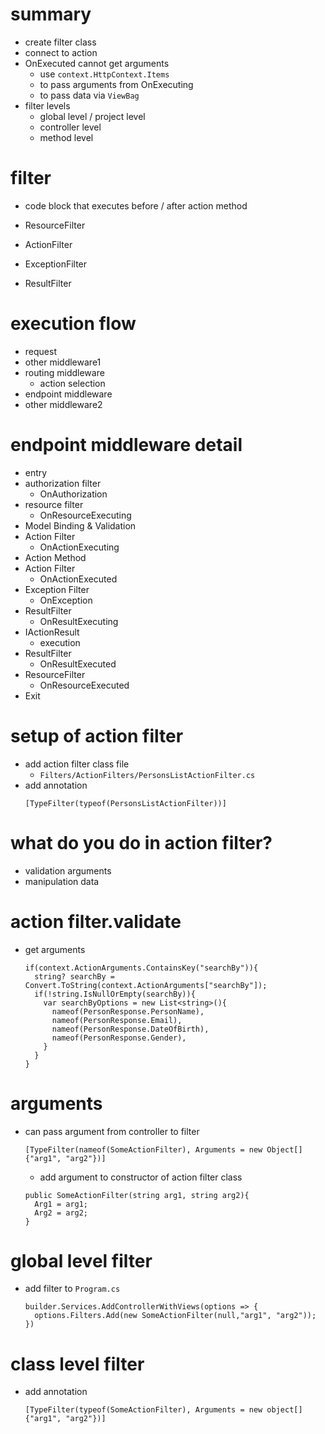 # summary

- create filter class
- connect to action
- OnExecuted cannot get arguments
  - use `context.HttpContext.Items`
  - to pass arguments from OnExecuting
  - to pass data via `ViewBag`
- filter levels
  - global level / project level
  - controller level
  - method level

# filter

- code block that executes before / after action method

- ResourceFilter
- ActionFilter
- ExceptionFilter
- ResultFilter

# execution flow

- request
- other middleware1
- routing middleware
  - action selection
- endpoint middleware
- other middleware2

# endpoint middleware detail

- entry
- authorization filter
  - OnAuthorization
- resource filter
  - OnResourceExecuting
- Model Binding & Validation
- Action Filter
  - OnActionExecuting
- Action Method
- Action Filter
  - OnActionExecuted
- Exception Filter
  - OnException
- ResultFilter
  - OnResultExecuting
- IActionResult
  - execution
- ResultFilter
  - OnResultExecuted
- ResourceFilter
  - OnResourceExecuted
- Exit

# setup of action filter

- add action filter class file
  - `Filters/ActionFilters/PersonsListActionFilter.cs`
- add annotation
  ```
  [TypeFilter(typeof(PersonsListActionFilter))]
  ```

# what do you do in action filter?

- validation arguments
- manipulation data

# action filter.validate

- get arguments
  ```
  if(context.ActionArguments.ContainsKey("searchBy")){
    string? searchBy = Convert.ToString(context.ActionArguments["searchBy"]);
    if(!string.IsNullOrEmpty(searchBy)){
      var searchByOptions = new List<string>(){
        nameof(PersonResponse.PersonName),
        nameof(PersonResponse.Email),
        nameof(PersonResponse.DateOfBirth),
        nameof(PersonResponse.Gender),
      }
    }
  }
  ```

# arguments

- can pass argument from controller to filter

  ```
  [TypeFilter(nameof(SomeActionFilter), Arguments = new Object[] {"arg1", "arg2"})]
  ```

  - add argument to constructor of action filter class

  ```
  public SomeActionFilter(string arg1, string arg2){
    Arg1 = arg1;
    Arg2 = arg2;
  }
  ```

# global level filter

- add filter to `Program.cs`
  ```
  builder.Services.AddControllerWithViews(options => {
    options.Filters.Add(new SomeActionFilter(null,"arg1", "arg2"));
  })
  ```

# class level filter

- add annotation
  ```
  [TypeFilter(typeof(SomeActionFilter), Arguments = new object[]{"arg1", "arg2"})]
  ```
